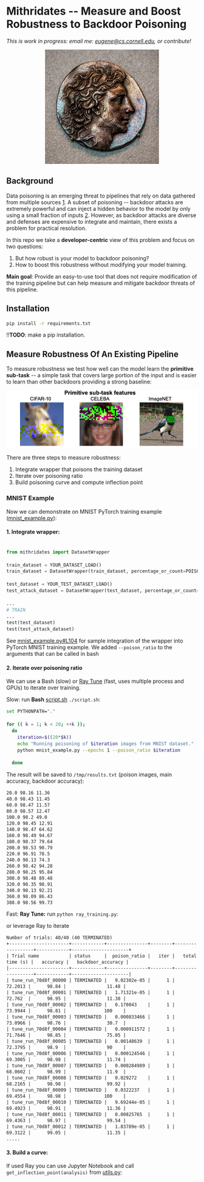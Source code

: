 # Mithridates -- Measure and Boost Robustness to Backdoor Poisoning

*This is work in progress: email 
me: 
eugene@cs.cornell.edu, or contribute!*
<p align="center">
<img src="images/mithridates.jpg"  width="300" height="300">
</p>

## Background

Data poisoning is an emerging threat to pipelines that rely on data gathered 
from multiple sources [1](link). A subset of poisoning -- backdoor attacks are 
extremely powerful and can inject a hidden behavior to the model by only 
using a small fraction of inputs 
[2](link). 
However, as backdoor attacks are diverse and defenses are expensive 
to integrate and maintain, there exists a problem for practical resolution.

In this repo we take a **developer-centric** view of this problem and 
focus on two questions:
1. But how robust is your model to backdoor poisoning?
2. How to boost this robustness without modifying your model training. 

**Main goal**: Provide an easy-to-use tool that does 
not require  modification of the training pipeline but can help 
measure and mitigate backdoor threats of this pipeline.

## Installation

```bash
pip install -r requirements.txt
```

 !!**TODO**: make a pip installation.


## Measure Robustness Of An Existing Pipeline

To measure robustness we test how well can the model learn the **primitive 
sub-task** -- a simple task that covers large portion of the input and is 
easier to learn than other backdoors providing a strong baseline:

<p align="center">
<img src="images/image_examples.png"  width="600" >
</p>

There are three steps to measure robustness:
1. Integrate wrapper that poisons the training dataset
2. Iterate over poisoning ratio
3. Build poisoning curve and compute inflection point

### MNIST Example

Now we can demonstrate on MNIST PyTorch training example 
([mnist_example.py](mnist_example.py)):

#### 1. Integrate wrapper: 

```python

from mithridates import DatasetWrapper

train_dataset = YOUR_DATASET_LOAD()
train_dataset = DatasetWrapper(train_dataset, percentage_or_count=POISON_RATIO)

test_dataset = YOUR_TEST_DATASET_LOAD()
test_attack_dataset = DatasetWrapper(test_dataset, percentage_or_count='ALL')

...
# TRAIN
...
test(test_dataset)
test(test_attack_dataset)

```

See [mnist_example.py#L104](mnist_example.py#L104) for sample integration of 
the wrapper into PyTorch MNIST training example. We added `--poison_ratio` 
to the arguments that can be called in bash

#### 2. Iterate over poisoning ratio

We can use a Bash (slow) or 
[Ray Tune](https://docs.ray.io/en/latest/tune/index.html) 
(fast, uses multiple process and GPUs)
to iterate over training.


Slow: run **Bash** [script.sh](script.sh) `./script.sh`:

```bash
set PYTHONPATH="."

for (( k = 1; k < 20; ++k ));
  do
    iteration=$((20*$k))
    echo "Running poisoning of $iteration images from MNIST dataset."
    python mnist_example.py --epochs 1 --poison_ratio $iteration

  done
```

The result will be saved to `/tmp/results.txt` (poison images, main accuracy,
backdoor accuracy):
```text
20.0 98.16 11.36
40.0 98.43 11.45
60.0 98.47 11.57
80.0 98.57 12.47
100.0 98.2 49.0
120.0 98.45 12.91
140.0 98.47 64.62
160.0 98.49 94.67
180.0 98.37 79.64
200.0 98.53 90.79
220.0 96.91 78.5
240.0 98.13 74.3
260.0 98.42 94.28
280.0 98.25 95.84
300.0 98.48 89.48
320.0 98.35 98.91
340.0 98.13 92.21
360.0 98.09 86.43
380.0 98.56 99.73
```

Fast: **Ray Tune:** run `python ray_training.py`:

or leverage Ray to iterate
```text
Number of trials: 40/40 (40 TERMINATED)
+----------------------+------------+---------------+--------+------------------+------------+---------------------+
| Trial name           | status     |  poison_ratio |   iter |   total time (s) |   accuracy |   backdoor_accuracy |
|----------------------+------------+---------------+--------+------------------+------------+---------------------|
| tune_run_70d8f_00000 | TERMINATED |   9.02302e-05 |      1 |          72.2013 |      98.84 |               11.48 |
| tune_run_70d8f_00001 | TERMINATED |   1.71321e-05 |      1 |          72.762  |      98.95 |               11.38 |
| tune_run_70d8f_00002 | TERMINATED |   0.170843    |      1 |          73.9944 |      98.81 |              100    |
| tune_run_70d8f_00003 | TERMINATED |   0.000833466 |      1 |          73.0966 |      98.76 |               30.7  |
| tune_run_70d8f_00004 | TERMINATED |   0.000911572 |      1 |          71.7646 |      98.85 |               75.05 |
| tune_run_70d8f_00005 | TERMINATED |   0.00148639  |      1 |          72.3795 |      98.9  |               90    |
| tune_run_70d8f_00006 | TERMINATED |   0.000124546 |      1 |          69.3005 |      98.98 |               11.74 |
| tune_run_70d8f_00007 | TERMINATED |   0.000284989 |      1 |          68.0602 |      98.99 |               11.9  |
| tune_run_70d8f_00008 | TERMINATED |   0.029272    |      1 |          68.2165 |      98.98 |               99.92 |
| tune_run_70d8f_00009 | TERMINATED |   0.0322237   |      1 |          69.4554 |      98.98 |              100    |
| tune_run_70d8f_00010 | TERMINATED |   9.69244e-05 |      1 |          69.4923 |      98.91 |               11.36 |
| tune_run_70d8f_00011 | TERMINATED |   0.00825765  |      1 |          69.4363 |      98.97 |               99.54 |
| tune_run_70d8f_00012 | TERMINATED |   1.83789e-05 |      1 |          69.3122 |      99.05 |               11.35 |
.....
```

#### 3. Build a curve:

If used Ray you can use Jupyter Notebook and call 
`get_inflection_point(analysis)` from [utils.py](mithridates/utils.py):

